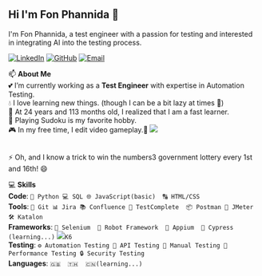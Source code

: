 ## Hi I'm Fon Phannida 👋
I'm Fon Phannida, a test engineer with a passion for testing and interested in integrating AI into the testing process.

<a href="https://www.linkedin.com/in/fonphannida" target="_blank"><img src="https://img.shields.io/badge/LinkedIn-0A66C2?style=logo=linkedin&logoColor=white" alt="LinkedIn" /></a> <a href="https://github.com/FonPhannida" target="_blank"><img src="https://img.shields.io/badge/GitHub-181717?style=logo=github&logoColor=white" alt="GitHub" /></a> <a href="mailto:fon.phannida@gmail.com" target="_blank">
  <img src="https://img.shields.io/badge/Email-D14836?style=logo=gmail&logoColor=white" alt="Email" />
</a>




📫 **About Me**
<br>💕 I’m currently working as a **Test Engineer** with expertise in Automation Testing.
<br>💧 I love learning new things. (though I can be a bit lazy at times 🤔)
<br>🙊 At 24 years and 113 months old, I realized that I am a fast learner.
<br>🧩 Playing Sudoku is my favorite hobby.
<br>🎮 In my free time, I edit video gameplay.🌚 <a href="https://www.tiktok.com/@il0vepeachtea" target="_blank">
  <img src="https://img.shields.io/badge/TikTok-000000?style=logo=tiktok&logoColor=white"   />
</a>

<br>⚡ Oh, and I know a trick to win the numbers3 government lottery every 1st and 16th! 😄

💻 **Skills**
<br>**Code**: `🐍 Python 💻 SQL 🌐 JavaScript(basic)  🔠 HTML/CSS`
<br>**Tools**: `🧰 Git 📊 Jira 📚 Confluence 🧪 TestComplete  📦 Postman 🚥 JMeter 🛠️ Katalon`
<br>**Frameworks**: `🔧 Selenium  🤖 Robot Framework  📱 Appium  🔬 Cypress (learning...)`   <a href="https://github.com/FonPhannida/test_automation_review/tree/main/k6-testing"  target="_blank"> 
  <img src="https://img.shields.io/badge/K6-GitHub-181717?logo=github&logoColor=white&color=blueviolet" /></a>`K6`
<br>**Testing**:  `⚙️ Automation Testing 🔌 API Testing 📝 Manual Testing 🚀 Performance Testing 🔒 Security Testing` 
<br>**Languages**:  `🇬🇧  🇹🇭  🇨🇳(learning...)`


